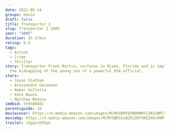 ```yaml
---
date: 2021-05-14
groups: movie
draft: false
title: Transporter 2
slug: Transporter 2 2005
year: "2005"
duration: 1h 27min
rating: 6.3
tags:
  - Action
  - Crime
  - Thriller
story: Transporter Frank Martin, surfaces in Miami, Florida and is implicated in
  the kidnapping of the young son of a powerful USA official.
stars:
  - Jason Statham
  - Alessandro Gassmann
  - Amber Valletta
  - Kate Nauta
  - Matthew Modine
imdbid: tt0388482
parentsguide: 18
moviecover: https://m.media-amazon.com/images/M/MV5BMTQ5MDM0MTI2N15BMl5BanBnXkFtZTcwNTM5NDczMw@@._V1_FMjpg_UY853_.jpg
moviebg: https://m.media-amazon.com/images/M/MV5BMjEyN2RiZDYtM2ZkOC00MjkxLWE2OTEtMmExNDQ4MTIwODllXkEyXkFqcGdeQXVyOTc5MDI5NjE@._V1_FMjpg_UX960_.jpg
trailer: rEggzzOVOyo
---
```

